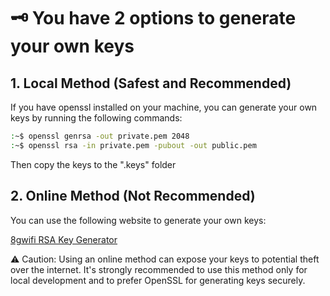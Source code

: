 # 🗝️ You have 2 options to generate your own keys

## 1. Local Method (Safest and Recommended)
If you have openssl installed on your machine,
you can generate your own keys by running the following commands:
```bash
:~$ openssl genrsa -out private.pem 2048
:~$ openssl rsa -in private.pem -pubout -out public.pem
```
Then copy the keys to the ".keys" folder

## 2. Online Method (Not Recommended)
You can use the following website to generate your own keys:

[8gwifi RSA Key Generator](https://8gwifi.org/rsafunctions.jsp)

⚠️ Caution: Using an online method can expose your keys to potential theft over the internet. It's strongly recommended to use this method only for local development and to prefer OpenSSL for generating keys securely.
